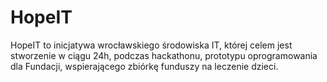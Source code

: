 # HopeIT
HopeIT to inicjatywa wrocławskiego środowiska IT, której celem jest stworzenie w ciągu 24h, podczas hackathonu, prototypu oprogramowania dla Fundacji, wspierającego zbiórkę funduszy na leczenie dzieci.
